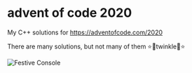 ﻿# advent of code 2020

My C++ solutions for https://adventofcode.com/2020

There are many solutions, but not many of them ⭐🌟twinkle🌟⭐

![Festive Console](https://github.com/TheRealMolen/adventofcode2018/raw/master/sparkle.gif)


